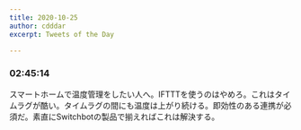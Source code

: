 ```yaml
---
title: 2020-10-25
author: cdddar
excerpt: Tweets of the Day

---
```


### 02:45:14

スマートホームで温度管理をしたい人へ。IFTTTを使うのはやめろ。これはタイムラグが酷い。タイムラグの間にも温度は上がり続ける。即効性のある連携が必須だ。素直にSwitchbotの製品で揃えればこれは解決する。
